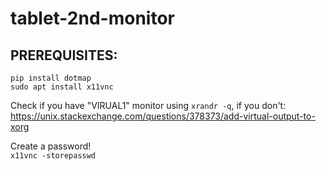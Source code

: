 # tablet-2nd-monitor

## PREREQUISITES:
`pip install dotmap`  
`sudo apt install x11vnc`

Check if you have "VIRUAL1" monitor using `xrandr -q`, if you don't: https://unix.stackexchange.com/questions/378373/add-virtual-output-to-xorg

Create a password!  
`x11vnc -storepasswd`

